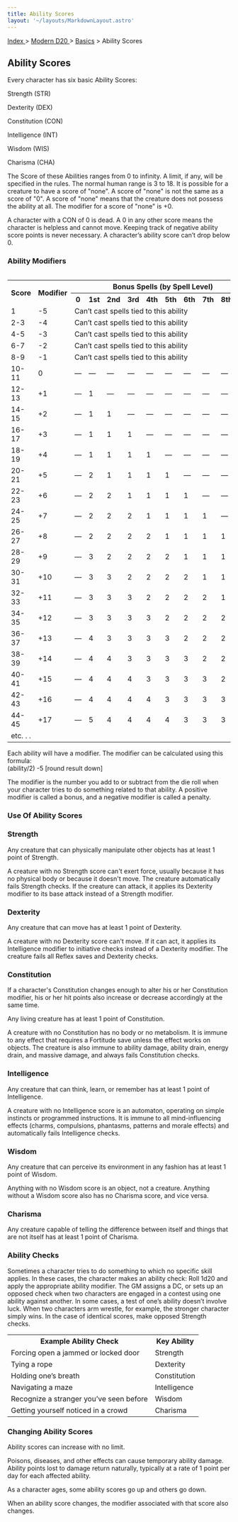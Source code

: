 ```yaml
---
title: Ability Scores
layout: '~/layouts/MarkdownLayout.astro'
---
```


[ Index ](/) > [ Modern D20 ](/modern.d20.srd) > [Basics](/modern.d20.srd/basics) > Ability Scores

## Ability Scores

Every character has six basic Ability Scores:

Strength (STR)

Dexterity (DEX)

Constitution (CON)

Intelligence (INT)

Wisdom (WIS)

Charisma (CHA)

The Score of these Abilities ranges from 0 to infinity. A limit, if any, will
be specified in the rules. The normal human range is 3 to 18. It is possible
for a creature to have a score of "none". A score of "none" is not the same as
a score of "0". A score of "none" means that the creature does not possess the
ability at all. The modifier for a score of "none" is +0.

A character with a CON of 0 is dead. A 0 in any other score means the
character is helpless and cannot move. Keeping track of negative ability score
points is never necessary. A character’s ability score can’t drop below 0.

### Ability Modifiers


<table style="float: right"> <tr> <th rowspan="2">Score</th> <th rowspan="2">Modifier</th> <th colspan="10">Bonus Spells (by Spell Level)</th> </tr> <tr> <th>0</th> <th>1st</th> <th>2nd</th> <th>3rd</th> <th>4th</th> <th>5th</th> <th>6th</th> <th>7th</th> <th>8th</th> <th>9th</th> </tr> <tr> <td>1</td> <td>-5</td> <td colspan="10">Can’t cast spells tied to this ability</td> </tr> <tr class="shaded"> <td>2-3</td> <td>-4</td> <td colspan="10">Can’t cast spells tied to this ability</td> </tr> <tr> <td>4-5</td> <td>-3</td> <td colspan="10">Can’t cast spells tied to this ability</td> </tr> <tr class="shaded"> <td>6-7</td> <td>-2</td> <td colspan="10">Can’t cast spells tied to this ability</td> </tr> <tr> <td>8-9</td> <td>-1</td> <td colspan="10">Can’t cast spells tied to this ability</td> </tr> <tr class="shaded"> <td>10-11</td> <td>0</td> <td>—</td> <td>—</td> <td>—</td> <td>—</td> <td>—</td> <td>—</td> <td>—</td> <td>—</td> <td>—</td> <td>—</td> </tr> <tr> <td>12-13</td> <td>+1</td> <td>—</td> <td>1</td> <td>—</td> <td>—</td> <td>—</td> <td>—</td> <td>—</td> <td>—</td> <td>—</td> <td>—</td> </tr> <tr class="shaded"> <td>14-15</td> <td>+2</td> <td>—</td> <td>1</td> <td>1</td> <td>—</td> <td>—</td> <td>—</td> <td>—</td> <td>—</td> <td>—</td> <td>—</td> </tr> <tr> <td>16-17</td> <td>+3</td> <td>—</td> <td>1</td> <td>1</td> <td>1</td> <td>—</td> <td>—</td> <td>—</td> <td>—</td> <td>—</td> <td>—</td> </tr> <tr class="shaded"> <td>18-19</td> <td>+4</td> <td>—</td> <td>1</td> <td>1</td> <td>1</td> <td>1</td> <td>—</td> <td>—</td> <td>—</td> <td>—</td> <td>—</td> </tr> <tr> <td>20-21</td> <td>+5</td> <td>—</td> <td>2</td> <td>1</td> <td>1</td> <td>1</td> <td>1</td> <td>—</td> <td>—</td> <td>—</td> <td>—</td> </tr> <tr class="shaded"> <td>22-23</td> <td>+6</td> <td>—</td> <td>2</td> <td>2</td> <td>1</td> <td>1</td> <td>1</td> <td>1</td> <td>—</td> <td>—</td> <td>—</td> </tr> <tr> <td>24-25</td> <td>+7</td> <td>—</td> <td>2</td> <td>2</td> <td>2</td> <td>1</td> <td>1</td> <td>1</td> <td>1</td> <td>—</td> <td>—</td> </tr> <tr class="shaded"> <td>26-27</td> <td>+8</td> <td>—</td> <td>2</td> <td>2</td> <td>2</td> <td>2</td> <td>1</td> <td>1</td> <td>1</td> <td>1</td> <td>—</td> </tr> <tr> <td>28-29</td> <td>+9</td> <td>—</td> <td>3</td> <td>2</td> <td>2</td> <td>2</td> <td>2</td> <td>1</td> <td>1</td> <td>1</td> <td>1</td> </tr> <tr class="shaded"> <td>30-31</td> <td>+10</td> <td>—</td> <td>3</td> <td>3</td> <td>2</td> <td>2</td> <td>2</td> <td>2</td> <td>1</td> <td>1</td> <td>1</td> </tr> <tr> <td>32-33</td> <td>+11</td> <td>—</td> <td>3</td> <td>3</td> <td>3</td> <td>2</td> <td>2</td> <td>2</td> <td>2</td> <td>1</td> <td>1</td> </tr> <tr class="shaded"> <td>34-35</td> <td>+12</td> <td>—</td> <td>3</td> <td>3</td> <td>3</td> <td>3</td> <td>2</td> <td>2</td> <td>2</td> <td>2</td> <td>1</td> </tr> <tr> <td>36-37</td> <td>+13</td> <td>—</td> <td>4</td> <td>3</td> <td>3</td> <td>3</td> <td>3</td> <td>2</td> <td>2</td> <td>2</td> <td>2</td> </tr> <tr class="shaded"> <td>38-39</td> <td>+14</td> <td>—</td> <td>4</td> <td>4</td> <td>3</td> <td>3</td> <td>3</td> <td>3</td> <td>2</td> <td>2</td> <td>2</td> </tr> <tr> <td>40-41</td> <td>+15</td> <td>—</td> <td>4</td> <td>4</td> <td>4</td> <td>3</td> <td>3</td> <td>3</td> <td>3</td> <td>2</td> <td>2</td> </tr> <tr class="shaded"> <td>42-43</td> <td>+16</td> <td>—</td> <td>4</td> <td>4</td> <td>4</td> <td>4</td> <td>3</td> <td>3</td> <td>3</td> <td>3</td> <td>2</td> </tr> <tr> <td>44-45</td> <td>+17</td> <td>—</td> <td>5</td> <td>4</td> <td>4</td> <td>4</td> <td>4</td> <td>3</td> <td>3</td> <td>3</td> <td>3</td> </tr> <tr class="shaded"> <td>etc. . .</td> <td></td> <td></td> <td></td> <td></td> <td></td> <td></td> <td></td> <td></td> <td></td> <td></td> <td></td> </tr> </table>


Each ability will have a modifier. The modifier can be calculated using this
formula:  
(ability/2) -5 [round result down]

The modifier is the number you add to or subtract from the die roll when your
character tries to do something related to that ability. A positive modifier
is called a bonus, and a negative modifier is called a penalty.

### Use Of Ability Scores

### Strength

Any creature that can physically manipulate other objects has at least 1 point
of Strength.

A creature with no Strength score can't exert force, usually because it has no
physical body or because it doesn't move. The creature automatically fails
Strength checks. If the creature can attack, it applies its Dexterity modifier
to its base attack instead of a Strength modifier.

### Dexterity

Any creature that can move has at least 1 point of Dexterity.

A creature with no Dexterity score can't move. If it can act, it applies its
Intelligence modifier to initiative checks instead of a Dexterity modifier.
The creature fails all Reflex saves and Dexterity checks.

### Constitution

If a character's Constitution changes enough to alter his or her Constitution
modifier, his or her hit points also increase or decrease accordingly at the
same time.

Any living creature has at least 1 point of Constitution.

A creature with no Constitution has no body or no metabolism. It is immune to
any effect that requires a Fortitude save unless the effect works on objects.
The creature is also immune to ability damage, ability drain, energy drain,
and massive damage, and always fails Constitution checks.

### Intelligence

Any creature that can think, learn, or remember has at least 1 point of
Intelligence.

A creature with no Intelligence score is an automaton, operating on simple
instincts or programmed instructions. It is immune to all mind-influencing
effects (charms, compulsions, phantasms, patterns and morale effects) and
automatically fails Intelligence checks.

### Wisdom

Any creature that can perceive its environment in any fashion has at least 1
point of Wisdom.

Anything with no Wisdom score is an object, not a creature. Anything without a
Wisdom score also has no Charisma score, and vice versa.

### Charisma

Any creature capable of telling the difference between itself and things that
are not itself has at least 1 point of Charisma.

### Ability Checks

Sometimes a character tries to do something to which no specific skill
applies. In these cases, the character makes an ability check: Roll 1d20 and
apply the appropriate ability modifier. The GM assigns a DC, or sets up an
opposed check when two characters are engaged in a contest using one ability
against another. In some cases, a test of one’s ability doesn’t involve luck.
When two characters arm wrestle, for example, the stronger character simply
wins. In the case of identical scores, make opposed Strength checks.


<table> <tr> <th>Example Ability Check</th> <th>Key Ability</th> </tr> <tr> <td> Forcing open a jammed or locked door</td> <td> Strength </td> </tr> <tr class="shaded"> <td> Tying a rope</td> <td> Dexterity </td> </tr> <tr> <td> Holding one’s breath</td> <td> Constitution </td> </tr> <tr class="shaded"> <td> Navigating a maze</td> <td> Intelligence </td> </tr> <tr> <td> Recognize a stranger you’ve seen before</td> <td> Wisdom </td> </tr> <tr class="shaded"> <td> Getting yourself noticed in a crowd</td> <td> Charisma </td> </tr> </table>


### Changing Ability Scores

Ability scores can increase with no limit.

Poisons, diseases, and other effects can cause temporary ability damage.
Ability points lost to damage return naturally, typically at a rate of 1 point
per day for each affected ability.

As a character ages, some ability scores go up and others go down.

When an ability score changes, the modifier associated with that score also
changes.


